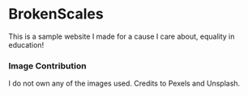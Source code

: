 # BrokenScales
This is a sample website I made for a cause I care about, equality in education!

### Image Contribution
I do not own any of the images used. Credits to Pexels and Unsplash.